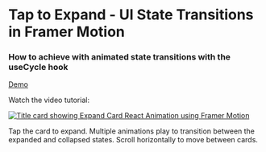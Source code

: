 # Tap to Expand - UI State Transitions in Framer Motion

### How to achieve with animated state transitions with the useCycle hook

[Demo](https://tap-expand-fm.sethcorker.com/)

Watch the video tutorial:

[![Title card showing Expand Card React Animation using Framer Motion](http://img.youtube.com/vi/JSfR4GOgCnk/0.jpg)](http://www.youtube.com/watch?v=JSfR4GOgCnk)

Tap the card to expand. Multiple animations play to transition between the expanded and collapsed states. Scroll horizontally to move between cards.
